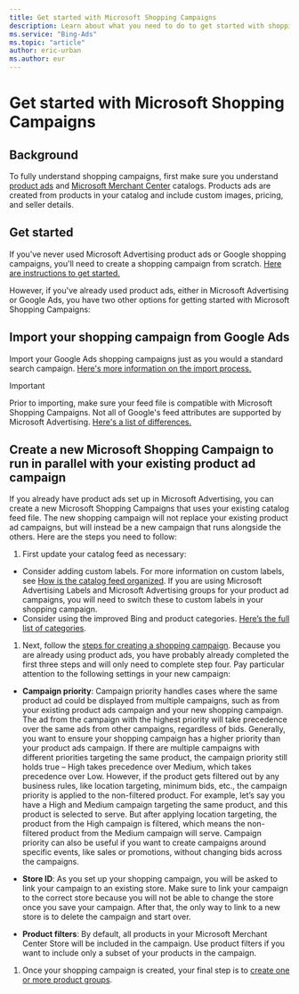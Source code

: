 ```yaml
---
title: Get started with Microsoft Shopping Campaigns
description: Learn about what you need to do to get started with shopping campaigns.
ms.service: "Bing-Ads"
ms.topic: "article"
author: eric-urban
ms.author: eur
---
```


# Get started with Microsoft Shopping Campaigns

## Background

To fully understand shopping campaigns, first make sure you understand [product ads](./hlp_BA_CONC_AboutProductAds.md) and [Microsoft Merchant Center](./hlp_BA_CONC_AboutBingMerchantCenter.md) catalogs. Products ads are created from products in your catalog and include custom images, pricing, and seller details.

## Get started

If you’ve never used Microsoft Advertising product ads or Google shopping campaigns, you'll need to create a shopping campaign from scratch. [Here are instructions to get started.](./hlp_BA_PROC_CreateProductTargetAndAd.md)

However, if you've already used product ads, either in Microsoft Advertising or Google Ads, you have two other options for getting started with Microsoft Shopping Campaigns:

## Import your shopping campaign from Google Ads
Import your Google Ads shopping campaigns just as you would a standard search campaign. [Here's more information on the import process.](./hlp_BA_PROC_ImportCampaign.md)

> [!IMPORTANT]
> Prior to importing, make sure your feed file is compatible with Microsoft Shopping Campaigns. Not all of Google's feed attributes are supported by Microsoft Advertising. [Here's a list of differences.](./hlp_BA_CONC_BMCGoogleAttributes.md)

## Create a new Microsoft Shopping Campaign to run in parallel with your existing product ad campaign
If you already have product ads set up in Microsoft Advertising, you can create a new Microsoft Shopping Campaigns that uses your existing catalog feed file. The new shopping campaign will not replace your existing product ad campaigns, but will instead be a new campaign that runs alongside the others. Here are the steps you need to follow:

1. First update your catalog feed as necessary:
  - Consider adding custom labels. For more information on custom labels, see [How is the catalog feed organized](./hlp_BA_CONC_AboutBingMerchantCenterCatalogFile.md). If you are using Microsoft Advertising Labels and Microsoft Advertising groups for your product ad campaigns, you will need to switch these to custom labels in your shopping campaign.
  - Consider using the improved Bing and product categories. [Here’s the full list of categories](https://go.microsoft.com/fwlink?LinkId=620783).

1. Next, follow the [ steps for creating a shopping campaign](./hlp_BA_PROC_CreateProductTargetAndAd.md). Because you are already using product ads, you have probably already completed the first three steps and will only need to complete step four.
Pay particular attention to the following settings in your new campaign:

  - **Campaign priority**: Campaign priority handles cases where the same product ad could be displayed from multiple campaigns, such as from your existing product ads campaign and your new shopping campaign. The ad from the campaign with the highest priority will take precedence over the same ads from other campaigns, regardless of bids. Generally, you want to ensure your shopping campaign has a higher priority than your product ads campaign. If there are multiple campaigns with different priorities targeting the same product, the campaign priority still holds true – High takes precedence over Medium, which takes precedence over Low. However, if the product gets filtered out by any business rules, like location targeting, minimum bids, etc., the campaign priority is applied to the non-filtered product. For example, let’s say you have a High and Medium campaign targeting the same product, and this product is selected to serve. But after applying location targeting, the product from the High campaign is filtered, which means the non-filtered product from the Medium campaign will serve.
Campaign priority can also be useful if you want to create campaigns around specific events, like sales or promotions, without changing bids across the campaigns.

  - **Store ID**: As you set up your shopping campaign, you will be asked to link your campaign to an existing store. Make sure to link your campaign to the correct store because you will not be able to change the store once  you save your campaign. After that, the only way to link to a new store is to delete the campaign and start over.
  - **Product filters**: By default, all products in your Microsoft Merchant Center Store will be included in the campaign. Use product filters if you want to include only a subset of your products in the campaign.

1. Once your shopping campaign is created, your final step is to [create one or more product groups](./hlp_BA_CONC_BSC_AboutProductGroups.md).


